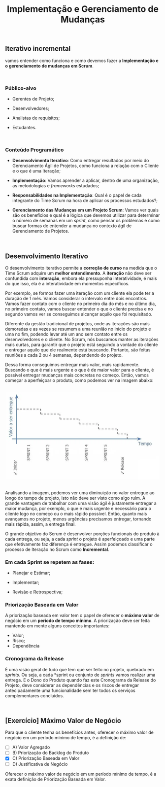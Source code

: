 <div align="center">

# Implementação e Gerenciamento de Mudanças

</div>

<br>

## Iterativo incremental

 vamos entender como funciona e como devemos fazer a **Implementação e o gerenciamento de mudanças em Scrum**.

<br>

### Público-alvo

- Gerentes de Projeto;

- Desenvolvedores;

- Analistas de requisitos;

- Estudantes.

<br>

### Conteúdo Programático

- **Desenvolvimento Iterativo**:  Como entregar resultados por meio do Gerenciamento Ágil de Projetos, como funciona a relação com o Cliente e o que é uma Iteração;

- **Implementação**: Vamos aprender a aplicar, dentro de uma organização, as metodologias e *frameworks* estudados;

- **Responsabilidades na Implementação**: Qual é o papel de cada integrante do Time Scrum na hora de aplicar os processos estudados?;

- **Gerenciamento das Mudanças em um Projeto Scrum**:  Vamos ver quais são os benefícios e qual é a lógica que devemos utilizar para determinar o número de semanas em um *sprint*, como pensar os problemas e como buscar formas de entender a mudança no contexto ágil de Gerenciamento de Projetos.

<br>

## Desenvolvimento Iterativo

O desenvolvimento iterativo permite a **correção de curso** na medida que o Time Scrum adquire um **melhor entendimento**. A **iteração** não deve ser confundida com **interação**, embora ela pressuponha interatividade, é mais do que isso, ela é a interatividade em momentos específicos.

Por exemplo, se formos fazer uma iteração com um cliente ela pode ter a duração de 1 mês. Vamos considerar o intervalo entre dois encontros. Vamos fazer contato com o cliente no primeiro dia do mês e no último dia, no primeiro contato, vamos buscar entender o que o cliente precisa e no segundo vamos ver se conseguimos alcançar aquilo que foi requisitado.

Diferente da gestão tradicional de projetos, onde as iterações são mais demoradas e as vezes se resumem a uma reunião no início do projeto e uma no fim, podendo levar até um ano sem contato entre os desenvolvedores e o cliente. No Scrum, nós buscamos manter as iterações mais curtas, para garantir que o projeto está seguindo a vontade do cliente e entregar aquilo que ele realmente está buscando. Portanto, são feitas reuniões a cada 2 ou 4 semanas, dependendo do projeto.

Dessa forma conseguimos entregar mais valor, mais rapidamente. Buscando o que é mais urgente e o que é de maior valor para o cliente, é possível entregar mudanças mais concretas no começo. Então, vamos começar a aperfeiçoar o produto, como podemos ver na imagem abaixo:

<br>

<div align="center">

<img src="images/visao-agil.webp" width="500">

</div>

<br>

Analisando a imagem, podemos ver uma diminuição no valor entregue ao longo do tempo de projeto, isto não deve ser visto como algo ruim. A grande vantagem de trabalhar com uma visão ágil é justamente entregar a maior mudança, por exemplo, o que é mais urgente e necessário para o cliente logo no começo ou o mais rápido possível. Então, quanto mais avançamos no projeto, menos urgências precisamos entregar, tornando mais rápida, assim, a entrega final.

O grande objetivo do Scrum é desenvolver porções funcionais do produto à cada entrega, ou seja, a cada *sprint* o projeto é aperfeiçoado e uma parte que efetivamente faz diferença é entregue. Assim podemos classificar o processo de Iteração no Scrum como **Incremental**.

### Em cada Sprint se repetem as fases: 

- Planejar e Estimar;

- Implementar;

- Revisão e Retrospectiva;

### Priorização Baseada em Valor

A priorização baseada em valor tem o papel de oferecer o **máximo valor** de negócio em um **período de tempo mínimo**. A priorização deve ser feita mantendo em mente alguns conceitos importantes:

- Valor;
- Risco;
- Dependência

### Cronograma da Release

É uma visão geral de tudo que tem que ser feito no projeto, quebrado em *sprints*. Ou seja, a cada *sprint ou conjunto de *sprints* vamos realizar uma entrega. E o Dono do Produto quando faz este Cronograma da Release do Projeto, deve considerar as dependências e os riscos de entregar antecipadamente uma funcionalidade sem ter todos os serviços complementares concluídos.

<br>

## [Exercício] Máximo Valor de Negócio

Para que o cliente tenha os benefícios antes, oferecer o máximo valor de negócio em um período mínimo de tempo, é a definição de:

- [ ] A) Valor Agregado
- [ ] B) Priorização do Backlog do Produto
- [x] C) Priorização Baseada em Valor
- [ ] D) Justificativa de Negócio

Oferecer o máximo valor de negócio em um período mínimo de tempo, é a exata definição de Priorização Baseada em Valor.